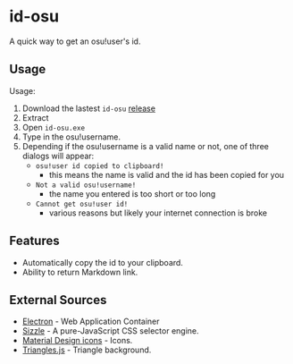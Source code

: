 # id-osu

A quick way to get an osu!user's id.

## Usage

Usage:

1. Download the lastest `id-osu` [release](https://github.com/MegaApplePi/id-osu/releases)
2. Extract
3. Open `id-osu.exe`
4. Type in the osu!username.
5. Depending if the osu!username is a valid name or not, one of three dialogs will appear:
   - `osu!user id copied to clipboard!`
     - this means the name is valid and the id has been copied for you
   - `Not a valid osu!username!`
     - the name you entered is too short or too long
   - `Cannot get osu!user id!`
     - various reasons but likely your internet connection is broke

## Features

- Automatically copy the id to your clipboard.
- Ability to return Markdown link.

## External Sources

- [Electron](http://electron.atom.io/) - Web Application Container
- [Sizzle](https://sizzlejs.com/) - A pure-JavaScript CSS selector engine.
- [Material Design icons](https://github.com/google/material-design-icons/) - Icons.
- [Triangles.js](https://github.com/Arathrix/Triangles.js) - Triangle background.
